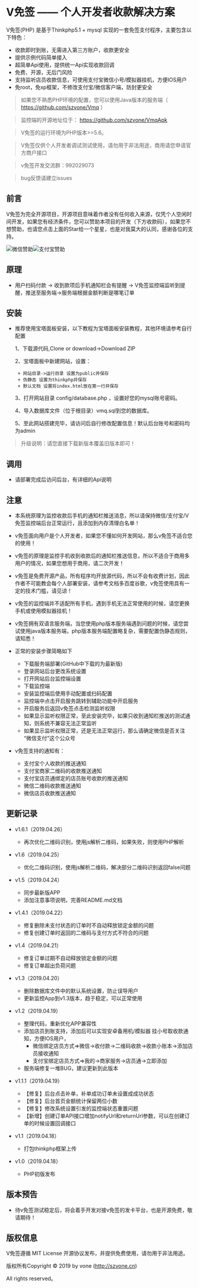
V免签  —— 个人开发者收款解决方案
===============



V免签(PHP) 是基于Thinkphp5.1 + mysql 实现的一套免签支付程序，主要包含以下特色：

 + 收款即时到账，无需进入第三方账户，收款更安全
 + 提供示例代码简单接入
 + 超简单Api使用，提供统一Api实现收款回调
 + 免费、开源，无后门风险
 + 支持监听店员收款信息，可使用支付宝微信小号/模拟器挂机，方便IOS用户
 + 免root，免xp框架，不修改支付宝/微信客户端，防封更安全
 
> 如果您不熟悉PHP环境的配置，您可以使用Java版本的服务端（ https://github.com/szvone/Vmq ）

> 监控端的开源地址位于： https://github.com/szvone/VmqApk

> V免签的运行环境为PHP版本>=5.6。

> V免签仅供个人开发者调试测试使用，请勿用于非法用途，商用请您申请官方商户接口

> v免签开发交流群：992029073

> bug反馈请建立issues


## 前言


V免签为完全开源项目，开源项目意味着作者没有任何收入来源，仅凭个人空闲时间开发，如果您有经济条件，您可以赞助本项目的开发（下方收款码），如果您不想赞助，也请您点击上面的Star给一个星星，也是对我莫大的认同，感谢各位的支持。

![微信赞助](wx.jpg)![支付宝赞助](zfb.jpg)

## 原理
+ 用户扫码付款 -> 收到款项后手机通知栏会有提醒 -> V免签监控端监听到提醒，推送至服务端->服务端根据金额判断是哪笔订单

## 安装
 + 推荐使用宝塔面板安装，以下教程为宝塔面板安装教程，其他环境请参考自行配置

    1、下载源代码,Clone or download->Download ZIP
    
    2、宝塔面板中新建网站，设置：
        
        + 网站目录->运行目录 设置为public并保存
        + 伪静态 设置为thinkphp并保存
        + 默认文档 设置将index.html放在第一行并保存
    
    3、打开网站目录 config/database.php ，设置好您的mysql账号密码。
    
    4、导入数据库文件（位于根目录）vmq.sql到您的数据库。
    
    5、至此网站搭建完毕，请访问后自行修改配置信息！默认后台账号和密码均为admin


 > 升级说明：请您直接下载新版本覆盖旧版本即可！
 
 
## 调用

 + 请部署完成后访问后台，有详细的Api说明
 
 
## 注意

  + 本系统原理为监控收款后手机的通知栏推送消息，所以请保持微信/支付宝/V免签监控端后台正常运行，且添加到内存清理白名单！

  + v免签面向用户是个人开发者，如果您不懂如何开发网站，那么v免签不适合您的使用！
  
  + v免签的原理是监控手机收到收款后的通知栏推送信息，所以不适合于商用多用户的情况，如果您想用于商用，请二次开发！
  
  + v免签是免费开源产品，所有程序均开放源代码，所以不会有收费计划，因此作者不可能教会每个人部署安装，请参考文档多百度谷歌，v免签使用具有一定的技术门槛，请见谅！
  
  + v免签的监控端并不适配所有手机，遇到手机无法正常使用的时候，请您更换手机或使用模拟器挂机！
  
  + v免签拥有双语言服务端，当您使用php版本服务端遇到问题的时候，请您尝试使用java版本服务端，php版本服务端配置略复杂，需要配置伪静态规则，请知悉！

  + 正常的安装步骤简略如下
    + 下载服务端部署(GitHub中下载的为最新版)
    + 登录网站后台更改系统设置
    + 打开网站后台监控端设置
    + 下载监控端
    + 安装监控端后使用手动配置或扫码配置
    + 监控端中点击开启服务跳转到辅助功能中开启服务
    + 开启服务后返回v免签点击检测监听权限
    + 如果显示监听权限正常，至此安装完毕，如果只收到通知栏推送的测试通知，则系统不兼容无法正常监听
    + 如果显示监听权限正常，还是无法正常运行，那么请确定微信是否关注 “微信支付”这个公众号
    
    
  + v免签支持的通知有：
    + 支付宝个人收款的推送通知
    + 支付宝商家二维码的收款推送通知
    + 支付宝店员通绑定的店员账号收款的推送通知
    + 微信二维码收款推送通知
    + 微信店员收款推送通知
           
## 更新记录

 + v1.6.1（2019.04.26）
    + 再次优化二维码识别，使用js解析二维码，如果失败，则使用PHP解析
    
    
 + v1.6（2019.04.25）
    + 优化二维码识别，使用js解析二维码，解决部分二维码识别返回false问题 
    
 + v1.5（2019.04.24）
    + 同步最新版APP
    + 添加注意事项说明，完善README.md文档

 + v1.4.1（2019.04.22）
    + 修复删除未支付状态的订单时不自动释放锁定金额的问题
    + 修复创建订单时返回的二维码与支付方式不符合的问题

 + v1.4（2019.04.21）
    + 修复订单过期不自动释放锁定金额的问题
    + 修复订单超出负荷问题
      
 + v1.3（2019.04.20）
    + 删除数据库文件中的默认系统设置，防止误导用户
    + 更新监控App到v1.3版本，趋于稳定，可以正常使用
      
 + v1.2（2019.04.19）
    + 整理代码，重新优化APP兼容性
    + 添加店员到账支持，添加后可以实现安卓备用机/模拟器 挂小号取收款通知，方便IOS用户，
       + 微信绑定店员方式=>微信->收付款->二维码收款->收款小账本->添加店员接收通知
       + 支付宝绑定店员方式=>我的->商家服务->店员通->立即添加
    + 服务端修复一堆BUG，建议更新到此版本
   
   
 + v1.1.1（2019.04.19） 
   + 【修复】后台点击补单，补单成功订单未设置成成功状态
   + 【修复】后台首页金额统计保留两位小数
   + 【修复】修改系统设置引发的监控端状态重置问题
   + 【新增】创建订单API接口增加notifyUrl和returnUrl参数，可以在创建订单的时候设置回调接口
   
 + v1.1（2019.04.18） 
   + 打包thinkphp框架上传
   
   
 + v1.0（2019.04.18） 
   + PHP初版发布

## 版本预告

+ 待v免签测试稳定后，将会着手开发对接v免签的发卡平台，也是开源免费，敬请期待！

## 版权信息

V免签遵循 MIT License 开源协议发布，并提供免费使用，请勿用于非法用途。


版权所有Copyright © 2019 by vone (http://szvone.cn)

All rights reserved。

